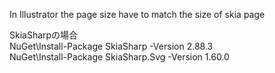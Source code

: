 In Illustrator the page size have to match the size of skia page </br>

SkiaSharpの場合 </br>
NuGet\Install-Package SkiaSharp -Version 2.88.3 </br>
NuGet\Install-Package SkiaSharp.Svg -Version 1.60.0 </br>
